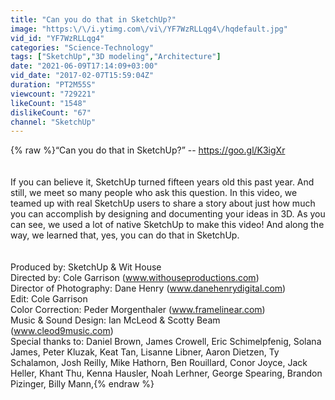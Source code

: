 ```yaml
---
title: "Can you do that in SketchUp?"
image: "https:\/\/i.ytimg.com\/vi\/YF7WzRLLqg4\/hqdefault.jpg"
vid_id: "YF7WzRLLqg4"
categories: "Science-Technology"
tags: ["SketchUp","3D modeling","Architecture"]
date: "2021-06-09T17:14:09+03:00"
vid_date: "2017-02-07T15:59:04Z"
duration: "PT2M55S"
viewcount: "729221"
likeCount: "1548"
dislikeCount: "67"
channel: "SketchUp"
---
```

{% raw %}“Can you do that in SketchUp?” -- <a rel="nofollow" target="blank" href="https://goo.gl/K3igXr">https://goo.gl/K3igXr</a><br /> <br /><br /> If you can believe it, SketchUp turned fifteen years old this past year. And still, we meet so many people who ask this question. In this video, we teamed up with real SketchUp users to share a story about just how much you can accomplish by designing and documenting your ideas in 3D. As you can see, we used a lot of native SketchUp to make this video! And along the way, we learned that, yes, you can do that in SketchUp.<br /> <br /><br /> Produced by: SketchUp &amp; Wit House<br /> Directed by: Cole Garrison (www.withouseproductions.com)<br /> Director of Photography: Dane Henry (www.danehenrydigital.com)<br /> Edit: Cole Garrison <br /> Color Correction: Peder Morgenthaler (www.framelinear.com)<br /> Music &amp; Sound Design: Ian McLeod &amp; Scotty Beam (www.cleod9music.com)<br /> Special thanks to: Daniel Brown, James Crowell, Eric Schimelpfenig, Solana James, Peter Kluzak, Keat Tan, Lisanne Libner, Aaron Dietzen, Ty Schalamon, Josh Reilly, Mike Hathorn, Ben Rouillard, Conor Joyce, Jack Heller, Khant Thu, Kenna Hausler, Noah Lerhner, George Spearing, Brandon Pizinger, Billy Mann,{% endraw %}
